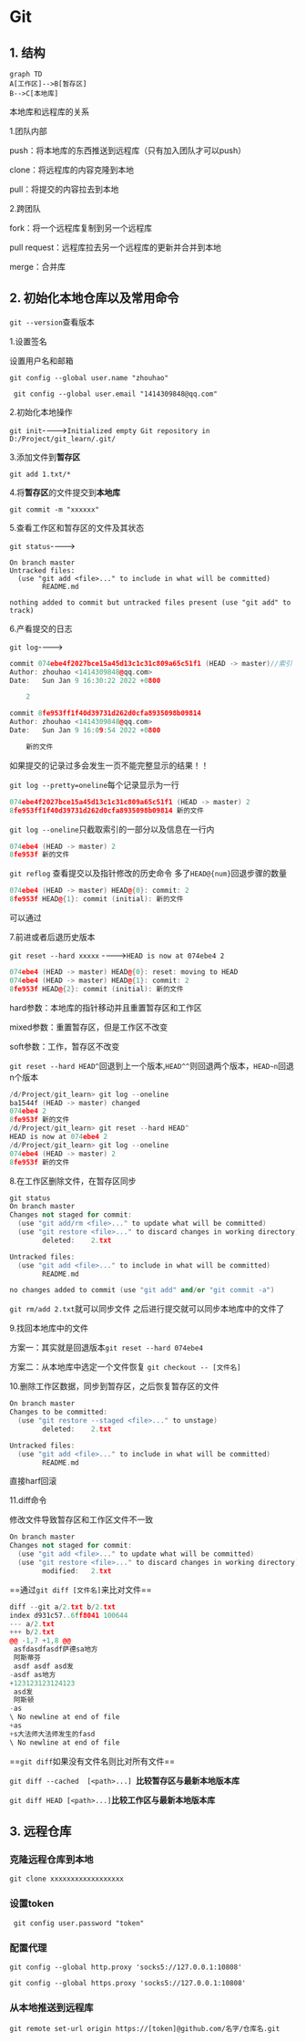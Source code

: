 # Git

## 1. 结构

```mermaid
graph TD
A[工作区]-->B[暂存区]
B-->C[本地库]
```

本地库和远程库的关系

1.团队内部

push：将本地库的东西推送到远程库（只有加入团队才可以push）

clone：将远程库的内容克隆到本地

pull：将提交的内容拉去到本地

2.跨团队

fork：将一个远程库复制到另一个远程库

pull request：远程库拉去另一个远程库的更新并合并到本地

merge：合并库

## 2. 初始化本地仓库以及常用命令

`git --version`查看版本

1.设置签名

设置用户名和邮箱

`git config --global user.name "zhouhao"`

` git config --global user.email "1414309848@qq.com"`



2.初始化本地操作

`git init`---->`Initialized empty Git repository in D:/Project/git_learn/.git/`



3.添加文件到**暂存区**

`git add 1.txt/*`



4.将**暂存区**的文件提交到**本地库**

`git commit -m "xxxxxx"`



5.查看工作区和暂存区的文件及其状态

`git status`---->

```git
On branch master
Untracked files:
  (use "git add <file>..." to include in what will be committed)
        README.md

nothing added to commit but untracked files present (use "git add" to track)
```



6.产看提交的日志

`git log`---->

```c++
commit 074ebe4f2027bce15a45d13c1c31c809a65c51f1 (HEAD -> master)//索引
Author: zhouhao <1414309848@qq.com>
Date:   Sun Jan 9 16:30:22 2022 +0800

    2

commit 8fe953ff1f40d39731d262d0cfa8935098b09814
Author: zhouhao <1414309848@qq.com>
Date:   Sun Jan 9 16:09:54 2022 +0800

    新的文件
```

如果提交的记录过多会发生一页不能完整显示的结果！！

`git log --pretty=oneline`每个记录显示为一行

```c++
074ebe4f2027bce15a45d13c1c31c809a65c51f1 (HEAD -> master) 2
8fe953ff1f40d39731d262d0cfa8935098b09814 新的文件
```

`git log --oneline`只截取索引的一部分以及信息在一行内

```c++
074ebe4 (HEAD -> master) 2
8fe953f 新的文件
```

`git reflog`  查看提交以及指针修改的历史命令   多了`HEAD@{num}`回退步骤的数量

```c++
074ebe4 (HEAD -> master) HEAD@{0}: commit: 2
8fe953f HEAD@{1}: commit (initial): 新的文件
```

可以通过

7.前进或者后退历史版本

`git reset --hard xxxxx` ---->`HEAD is now at 074ebe4 2`

```c++
074ebe4 (HEAD -> master) HEAD@{0}: reset: moving to HEAD
074ebe4 (HEAD -> master) HEAD@{1}: commit: 2
8fe953f HEAD@{2}: commit (initial): 新的文件
```

hard参数：本地库的指针移动并且重置暂存区和工作区

mixed参数：重置暂存区，但是工作区不改变

soft参数：工作，暂存区不改变



`git reset --hard HEAD^`回退到上一个版本,`HEAD^^`则回退两个版本，`HEAD~n`回退n个版本

```c++
/d/Project/git_learn> git log --oneline
ba1544f (HEAD -> master) changed
074ebe4 2
8fe953f 新的文件
/d/Project/git_learn> git reset --hard HEAD^
HEAD is now at 074ebe4 2
/d/Project/git_learn> git log --oneline
074ebe4 (HEAD -> master) 2
8fe953f 新的文件

```



8.在工作区删除文件，在暂存区同步

```c++
git status
On branch master
Changes not staged for commit:
  (use "git add/rm <file>..." to update what will be committed)
  (use "git restore <file>..." to discard changes in working directory)
        deleted:    2.txt

Untracked files:
  (use "git add <file>..." to include in what will be committed)
        README.md

no changes added to commit (use "git add" and/or "git commit -a")
```

`git rm/add 2.txt`就可以同步文件  之后进行提交就可以同步本地库中的文件了



9.找回本地库中的文件

方案一：其实就是回退版本`git reset --hard 074ebe4`

方案二：从本地库中选定一个文件恢复 `git checkout -- [文件名]`



10.删除工作区数据，同步到暂存区，之后恢复暂存区的文件

```c++
On branch master
Changes to be committed:
  (use "git restore --staged <file>..." to unstage)
        deleted:    2.txt

Untracked files:
  (use "git add <file>..." to include in what will be committed)
        README.md
```

直接harf回滚



11.diff命令

修改文件导致暂存区和工作区文件不一致

```c++
On branch master
Changes not staged for commit:
  (use "git add <file>..." to update what will be committed)
  (use "git restore <file>..." to discard changes in working directory)
        modified:   2.txt
```

==通过`git diff [文件名]`来比对文件==

```c++
diff --git a/2.txt b/2.txt
index d931c57..6ff8041 100644
--- a/2.txt
+++ b/2.txt
@@ -1,7 +1,8 @@
 asfdasdfasdf萨德sa地方
 阿斯蒂芬
 asdf asdf asd发
-asdf as地方
+123123123124123
 asd发
 阿斯顿
-as
\ No newline at end of file
+as
+s大法师大法师发生的fasd
\ No newline at end of file

```

==`git diff`如果没有文件名则比对所有文件==

`git diff --cached  [<path>...] `**比较暂存区与最新本地版本库**

`git diff HEAD [<path>...]`**比较工作区与最新本地版本库**

## 3. 远程仓库

### 克隆远程仓库到本地

`git clone xxxxxxxxxxxxxxxxxx`

### 设置token

` git config user.password "token"` 

### 配置代理

`git config --global http.proxy 'socks5://127.0.0.1:10808'`

`git config --global https.proxy 'socks5://127.0.0.1:10808'`

### 从本地推送到远程库

`git remote set-url origin https://[token]@github.com/名字/仓库名.git`

